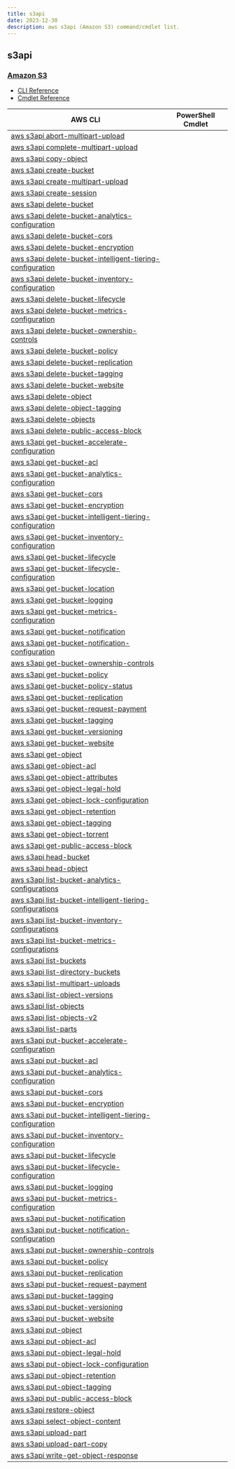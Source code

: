 ```yaml
---
title: s3api
date: 2023-12-30
description: aws s3api (Amazon S3) command/cmdlet list.
---
```


## s3api

### [Amazon S3](https://aws.amazon.com/s3/)

* [CLI Reference](https://awscli.amazonaws.com/v2/documentation/api/latest/reference/s3api/index.html)
* [Cmdlet Reference](https://docs.aws.amazon.com/powershell/latest/reference/items/Amazon_Simple_Storage_Service_cmdlets.html)

|AWS CLI|PowerShell Cmdlet|
|----|----|
|[aws s3api abort-multipart-upload](https://awscli.amazonaws.com/v2/documentation/api/latest/reference/s3api/abort-multipart-upload.html)||
|[aws s3api complete-multipart-upload](https://awscli.amazonaws.com/v2/documentation/api/latest/reference/s3api/complete-multipart-upload.html)||
|[aws s3api copy-object](https://awscli.amazonaws.com/v2/documentation/api/latest/reference/s3api/copy-object.html)||
|[aws s3api create-bucket](https://awscli.amazonaws.com/v2/documentation/api/latest/reference/s3api/create-bucket.html)||
|[aws s3api create-multipart-upload](https://awscli.amazonaws.com/v2/documentation/api/latest/reference/s3api/create-multipart-upload.html)||
|[aws s3api create-session](https://awscli.amazonaws.com/v2/documentation/api/latest/reference/s3api/create-session.html)||
|[aws s3api delete-bucket](https://awscli.amazonaws.com/v2/documentation/api/latest/reference/s3api/delete-bucket.html)||
|[aws s3api delete-bucket-analytics-configuration](https://awscli.amazonaws.com/v2/documentation/api/latest/reference/s3api/delete-bucket-analytics-configuration.html)||
|[aws s3api delete-bucket-cors](https://awscli.amazonaws.com/v2/documentation/api/latest/reference/s3api/delete-bucket-cors.html)||
|[aws s3api delete-bucket-encryption](https://awscli.amazonaws.com/v2/documentation/api/latest/reference/s3api/delete-bucket-encryption.html)||
|[aws s3api delete-bucket-intelligent-tiering-configuration](https://awscli.amazonaws.com/v2/documentation/api/latest/reference/s3api/delete-bucket-intelligent-tiering-configuration.html)||
|[aws s3api delete-bucket-inventory-configuration](https://awscli.amazonaws.com/v2/documentation/api/latest/reference/s3api/delete-bucket-inventory-configuration.html)||
|[aws s3api delete-bucket-lifecycle](https://awscli.amazonaws.com/v2/documentation/api/latest/reference/s3api/delete-bucket-lifecycle.html)||
|[aws s3api delete-bucket-metrics-configuration](https://awscli.amazonaws.com/v2/documentation/api/latest/reference/s3api/delete-bucket-metrics-configuration.html)||
|[aws s3api delete-bucket-ownership-controls](https://awscli.amazonaws.com/v2/documentation/api/latest/reference/s3api/delete-bucket-ownership-controls.html)||
|[aws s3api delete-bucket-policy](https://awscli.amazonaws.com/v2/documentation/api/latest/reference/s3api/delete-bucket-policy.html)||
|[aws s3api delete-bucket-replication](https://awscli.amazonaws.com/v2/documentation/api/latest/reference/s3api/delete-bucket-replication.html)||
|[aws s3api delete-bucket-tagging](https://awscli.amazonaws.com/v2/documentation/api/latest/reference/s3api/delete-bucket-tagging.html)||
|[aws s3api delete-bucket-website](https://awscli.amazonaws.com/v2/documentation/api/latest/reference/s3api/delete-bucket-website.html)||
|[aws s3api delete-object](https://awscli.amazonaws.com/v2/documentation/api/latest/reference/s3api/delete-object.html)||
|[aws s3api delete-object-tagging](https://awscli.amazonaws.com/v2/documentation/api/latest/reference/s3api/delete-object-tagging.html)||
|[aws s3api delete-objects](https://awscli.amazonaws.com/v2/documentation/api/latest/reference/s3api/delete-objects.html)||
|[aws s3api delete-public-access-block](https://awscli.amazonaws.com/v2/documentation/api/latest/reference/s3api/delete-public-access-block.html)||
|[aws s3api get-bucket-accelerate-configuration](https://awscli.amazonaws.com/v2/documentation/api/latest/reference/s3api/get-bucket-accelerate-configuration.html)||
|[aws s3api get-bucket-acl](https://awscli.amazonaws.com/v2/documentation/api/latest/reference/s3api/get-bucket-acl.html)||
|[aws s3api get-bucket-analytics-configuration](https://awscli.amazonaws.com/v2/documentation/api/latest/reference/s3api/get-bucket-analytics-configuration.html)||
|[aws s3api get-bucket-cors](https://awscli.amazonaws.com/v2/documentation/api/latest/reference/s3api/get-bucket-cors.html)||
|[aws s3api get-bucket-encryption](https://awscli.amazonaws.com/v2/documentation/api/latest/reference/s3api/get-bucket-encryption.html)||
|[aws s3api get-bucket-intelligent-tiering-configuration](https://awscli.amazonaws.com/v2/documentation/api/latest/reference/s3api/get-bucket-intelligent-tiering-configuration.html)||
|[aws s3api get-bucket-inventory-configuration](https://awscli.amazonaws.com/v2/documentation/api/latest/reference/s3api/get-bucket-inventory-configuration.html)||
|[aws s3api get-bucket-lifecycle](https://awscli.amazonaws.com/v2/documentation/api/latest/reference/s3api/get-bucket-lifecycle.html)||
|[aws s3api get-bucket-lifecycle-configuration](https://awscli.amazonaws.com/v2/documentation/api/latest/reference/s3api/get-bucket-lifecycle-configuration.html)||
|[aws s3api get-bucket-location](https://awscli.amazonaws.com/v2/documentation/api/latest/reference/s3api/get-bucket-location.html)||
|[aws s3api get-bucket-logging](https://awscli.amazonaws.com/v2/documentation/api/latest/reference/s3api/get-bucket-logging.html)||
|[aws s3api get-bucket-metrics-configuration](https://awscli.amazonaws.com/v2/documentation/api/latest/reference/s3api/get-bucket-metrics-configuration.html)||
|[aws s3api get-bucket-notification](https://awscli.amazonaws.com/v2/documentation/api/latest/reference/s3api/get-bucket-notification.html)||
|[aws s3api get-bucket-notification-configuration](https://awscli.amazonaws.com/v2/documentation/api/latest/reference/s3api/get-bucket-notification-configuration.html)||
|[aws s3api get-bucket-ownership-controls](https://awscli.amazonaws.com/v2/documentation/api/latest/reference/s3api/get-bucket-ownership-controls.html)||
|[aws s3api get-bucket-policy](https://awscli.amazonaws.com/v2/documentation/api/latest/reference/s3api/get-bucket-policy.html)||
|[aws s3api get-bucket-policy-status](https://awscli.amazonaws.com/v2/documentation/api/latest/reference/s3api/get-bucket-policy-status.html)||
|[aws s3api get-bucket-replication](https://awscli.amazonaws.com/v2/documentation/api/latest/reference/s3api/get-bucket-replication.html)||
|[aws s3api get-bucket-request-payment](https://awscli.amazonaws.com/v2/documentation/api/latest/reference/s3api/get-bucket-request-payment.html)||
|[aws s3api get-bucket-tagging](https://awscli.amazonaws.com/v2/documentation/api/latest/reference/s3api/get-bucket-tagging.html)||
|[aws s3api get-bucket-versioning](https://awscli.amazonaws.com/v2/documentation/api/latest/reference/s3api/get-bucket-versioning.html)||
|[aws s3api get-bucket-website](https://awscli.amazonaws.com/v2/documentation/api/latest/reference/s3api/get-bucket-website.html)||
|[aws s3api get-object](https://awscli.amazonaws.com/v2/documentation/api/latest/reference/s3api/get-object.html)||
|[aws s3api get-object-acl](https://awscli.amazonaws.com/v2/documentation/api/latest/reference/s3api/get-object-acl.html)||
|[aws s3api get-object-attributes](https://awscli.amazonaws.com/v2/documentation/api/latest/reference/s3api/get-object-attributes.html)||
|[aws s3api get-object-legal-hold](https://awscli.amazonaws.com/v2/documentation/api/latest/reference/s3api/get-object-legal-hold.html)||
|[aws s3api get-object-lock-configuration](https://awscli.amazonaws.com/v2/documentation/api/latest/reference/s3api/get-object-lock-configuration.html)||
|[aws s3api get-object-retention](https://awscli.amazonaws.com/v2/documentation/api/latest/reference/s3api/get-object-retention.html)||
|[aws s3api get-object-tagging](https://awscli.amazonaws.com/v2/documentation/api/latest/reference/s3api/get-object-tagging.html)||
|[aws s3api get-object-torrent](https://awscli.amazonaws.com/v2/documentation/api/latest/reference/s3api/get-object-torrent.html)||
|[aws s3api get-public-access-block](https://awscli.amazonaws.com/v2/documentation/api/latest/reference/s3api/get-public-access-block.html)||
|[aws s3api head-bucket](https://awscli.amazonaws.com/v2/documentation/api/latest/reference/s3api/head-bucket.html)||
|[aws s3api head-object](https://awscli.amazonaws.com/v2/documentation/api/latest/reference/s3api/head-object.html)||
|[aws s3api list-bucket-analytics-configurations](https://awscli.amazonaws.com/v2/documentation/api/latest/reference/s3api/list-bucket-analytics-configurations.html)||
|[aws s3api list-bucket-intelligent-tiering-configurations](https://awscli.amazonaws.com/v2/documentation/api/latest/reference/s3api/list-bucket-intelligent-tiering-configurations.html)||
|[aws s3api list-bucket-inventory-configurations](https://awscli.amazonaws.com/v2/documentation/api/latest/reference/s3api/list-bucket-inventory-configurations.html)||
|[aws s3api list-bucket-metrics-configurations](https://awscli.amazonaws.com/v2/documentation/api/latest/reference/s3api/list-bucket-metrics-configurations.html)||
|[aws s3api list-buckets](https://awscli.amazonaws.com/v2/documentation/api/latest/reference/s3api/list-buckets.html)||
|[aws s3api list-directory-buckets](https://awscli.amazonaws.com/v2/documentation/api/latest/reference/s3api/list-directory-buckets.html)||
|[aws s3api list-multipart-uploads](https://awscli.amazonaws.com/v2/documentation/api/latest/reference/s3api/list-multipart-uploads.html)||
|[aws s3api list-object-versions](https://awscli.amazonaws.com/v2/documentation/api/latest/reference/s3api/list-object-versions.html)||
|[aws s3api list-objects](https://awscli.amazonaws.com/v2/documentation/api/latest/reference/s3api/list-objects.html)||
|[aws s3api list-objects-v2](https://awscli.amazonaws.com/v2/documentation/api/latest/reference/s3api/list-objects-v2.html)||
|[aws s3api list-parts](https://awscli.amazonaws.com/v2/documentation/api/latest/reference/s3api/list-parts.html)||
|[aws s3api put-bucket-accelerate-configuration](https://awscli.amazonaws.com/v2/documentation/api/latest/reference/s3api/put-bucket-accelerate-configuration.html)||
|[aws s3api put-bucket-acl](https://awscli.amazonaws.com/v2/documentation/api/latest/reference/s3api/put-bucket-acl.html)||
|[aws s3api put-bucket-analytics-configuration](https://awscli.amazonaws.com/v2/documentation/api/latest/reference/s3api/put-bucket-analytics-configuration.html)||
|[aws s3api put-bucket-cors](https://awscli.amazonaws.com/v2/documentation/api/latest/reference/s3api/put-bucket-cors.html)||
|[aws s3api put-bucket-encryption](https://awscli.amazonaws.com/v2/documentation/api/latest/reference/s3api/put-bucket-encryption.html)||
|[aws s3api put-bucket-intelligent-tiering-configuration](https://awscli.amazonaws.com/v2/documentation/api/latest/reference/s3api/put-bucket-intelligent-tiering-configuration.html)||
|[aws s3api put-bucket-inventory-configuration](https://awscli.amazonaws.com/v2/documentation/api/latest/reference/s3api/put-bucket-inventory-configuration.html)||
|[aws s3api put-bucket-lifecycle](https://awscli.amazonaws.com/v2/documentation/api/latest/reference/s3api/put-bucket-lifecycle.html)||
|[aws s3api put-bucket-lifecycle-configuration](https://awscli.amazonaws.com/v2/documentation/api/latest/reference/s3api/put-bucket-lifecycle-configuration.html)||
|[aws s3api put-bucket-logging](https://awscli.amazonaws.com/v2/documentation/api/latest/reference/s3api/put-bucket-logging.html)||
|[aws s3api put-bucket-metrics-configuration](https://awscli.amazonaws.com/v2/documentation/api/latest/reference/s3api/put-bucket-metrics-configuration.html)||
|[aws s3api put-bucket-notification](https://awscli.amazonaws.com/v2/documentation/api/latest/reference/s3api/put-bucket-notification.html)||
|[aws s3api put-bucket-notification-configuration](https://awscli.amazonaws.com/v2/documentation/api/latest/reference/s3api/put-bucket-notification-configuration.html)||
|[aws s3api put-bucket-ownership-controls](https://awscli.amazonaws.com/v2/documentation/api/latest/reference/s3api/put-bucket-ownership-controls.html)||
|[aws s3api put-bucket-policy](https://awscli.amazonaws.com/v2/documentation/api/latest/reference/s3api/put-bucket-policy.html)||
|[aws s3api put-bucket-replication](https://awscli.amazonaws.com/v2/documentation/api/latest/reference/s3api/put-bucket-replication.html)||
|[aws s3api put-bucket-request-payment](https://awscli.amazonaws.com/v2/documentation/api/latest/reference/s3api/put-bucket-request-payment.html)||
|[aws s3api put-bucket-tagging](https://awscli.amazonaws.com/v2/documentation/api/latest/reference/s3api/put-bucket-tagging.html)||
|[aws s3api put-bucket-versioning](https://awscli.amazonaws.com/v2/documentation/api/latest/reference/s3api/put-bucket-versioning.html)||
|[aws s3api put-bucket-website](https://awscli.amazonaws.com/v2/documentation/api/latest/reference/s3api/put-bucket-website.html)||
|[aws s3api put-object](https://awscli.amazonaws.com/v2/documentation/api/latest/reference/s3api/put-object.html)||
|[aws s3api put-object-acl](https://awscli.amazonaws.com/v2/documentation/api/latest/reference/s3api/put-object-acl.html)||
|[aws s3api put-object-legal-hold](https://awscli.amazonaws.com/v2/documentation/api/latest/reference/s3api/put-object-legal-hold.html)||
|[aws s3api put-object-lock-configuration](https://awscli.amazonaws.com/v2/documentation/api/latest/reference/s3api/put-object-lock-configuration.html)||
|[aws s3api put-object-retention](https://awscli.amazonaws.com/v2/documentation/api/latest/reference/s3api/put-object-retention.html)||
|[aws s3api put-object-tagging](https://awscli.amazonaws.com/v2/documentation/api/latest/reference/s3api/put-object-tagging.html)||
|[aws s3api put-public-access-block](https://awscli.amazonaws.com/v2/documentation/api/latest/reference/s3api/put-public-access-block.html)||
|[aws s3api restore-object](https://awscli.amazonaws.com/v2/documentation/api/latest/reference/s3api/restore-object.html)||
|[aws s3api select-object-content](https://awscli.amazonaws.com/v2/documentation/api/latest/reference/s3api/select-object-content.html)||
|[aws s3api upload-part](https://awscli.amazonaws.com/v2/documentation/api/latest/reference/s3api/upload-part.html)||
|[aws s3api upload-part-copy](https://awscli.amazonaws.com/v2/documentation/api/latest/reference/s3api/upload-part-copy.html)||
|[aws s3api write-get-object-response](https://awscli.amazonaws.com/v2/documentation/api/latest/reference/s3api/write-get-object-response.html)||

